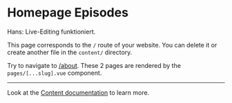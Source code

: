 # Homepage Episodes

Hans: Live-Editing funktioniert.

This page corresponds to the `/` route of your website. You can delete it or create another file in the `content/` directory.

Try to navigate to [/about](/about). These 2 pages are rendered by the `pages/[...slug].vue` component.

---

Look at the [Content documentation](https://content.nuxtjs.org/) to learn more.
